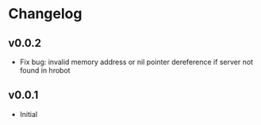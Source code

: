 Changelog
=========

v0.0.2
------
* Fix bug: invalid memory address or nil pointer dereference if server not found in hrobot

v0.0.1
------
* Initial
